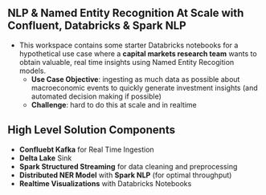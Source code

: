 ## NLP & Named Entity Recognition At Scale with Confluent, Databricks & Spark NLP

* This workspace contains some starter Databricks notebooks for a hypothetical use case where a **capital markets research team** wants to obtain valuable, real time insights using Named Entity Recogition models.
  * **Use Case Objective**: ingesting as much data as possible about macroeconomic events to quickly generate investment insights (and automated decision making if possible)
  * **Challenge**: hard to do this at scale and in realtime

## High Level Solution Components
* **Confluebt Kafka** for Real Time Ingestion
* **Delta Lake** Sink 
* **Spark Structured Streaming** for data cleaning and preprocessing
* **Distributed NER Model** with **Spark NLP** (for optimal throughput)
* **Realtime Visualizations** with Databricks Notebooks
